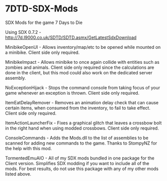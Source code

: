 # 7DTD-SDX-Mods
SDX Mods for the game 7 Days to Die

Using SDX 0.7.2 - http://7d.l9000.co.uk/SDTD/SDTD.asmx/GetLatestSdxDownload

MinibikeOpenUI - Allows inventory/map/etc to be opened while mounted on a minibike.  Client side only required.

MinibikeImpact - Allows minibike to once again collide with entities such as zombies and animals.  Client side only required since the calculations are done in the client, but this mod could also work on the dedicated server assembly.

NoExceptionHijack - Stops the command console from taking focus of your game whenever an exception is thrown.  Client side only required.

ItemEatDelayRemover - Removes an animation delay check that can cause certain items, when consumed from the inventory, to fail to take effect.  Client side only required.

ItemActionLauncherFix - Fixes a graphical glitch that leaves a crossbow bolt in the right hand when using modded crossbows.  Client side only required.

ConsoleCommands - Adds the Mods.dll to the list of assemblies to be scanned for adding new commands to the game.  Thanks to StompyNZ for the help with this mod.


TormentedEmuAIO - All of my SDX mods bundled in one package for the Client version.  Simplifies SDX modding if you want to include all of the mods.  For best results, do not use this package with any of my other mods listed above.
